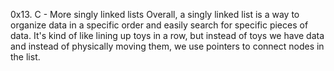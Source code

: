 0x13. C - More singly linked lists
Overall, a singly linked list is a way to organize data in a specific order and easily search for specific pieces of data. It's kind of like lining up toys in a row, but instead of toys we have data and instead of physically moving them, we use pointers to connect nodes in the list.
